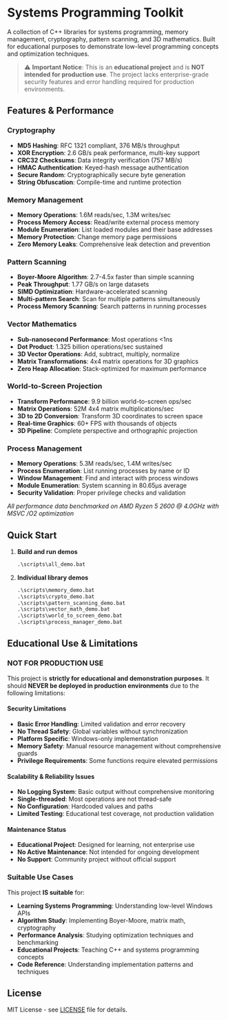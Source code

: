 # Systems Programming Toolkit

A collection of C++ libraries for systems programming, memory management, cryptography, pattern scanning, and 3D mathematics. Built for educational purposes to demonstrate low-level programming concepts and optimization techniques.

> ⚠️ **Important Notice**: This is an **educational project** and is **NOT intended for production use**. The project lacks enterprise-grade security features and error handling required for production environments.

## Features & Performance

### Cryptography
- **MD5 Hashing**: RFC 1321 compliant, 376 MB/s throughput
- **XOR Encryption**: 2.6 GB/s peak performance, multi-key support
- **CRC32 Checksums**: Data integrity verification (757 MB/s)
- **HMAC Authentication**: Keyed-hash message authentication
- **Secure Random**: Cryptographically secure byte generation
- **String Obfuscation**: Compile-time and runtime protection

### Memory Management
- **Memory Operations**: 1.6M reads/sec, 1.3M writes/sec
- **Process Memory Access**: Read/write external process memory
- **Module Enumeration**: List loaded modules and their base addresses
- **Memory Protection**: Change memory page permissions
- **Zero Memory Leaks**: Comprehensive leak detection and prevention

### Pattern Scanning
- **Boyer-Moore Algorithm**: 2.7-4.5x faster than simple scanning
- **Peak Throughput**: 1.77 GB/s on large datasets
- **SIMD Optimization**: Hardware-accelerated scanning
- **Multi-pattern Search**: Scan for multiple patterns simultaneously
- **Process Memory Scanning**: Search patterns in running processes

### Vector Mathematics
- **Sub-nanosecond Performance**: Most operations <1ns
- **Dot Product**: 1.325 billion operations/sec sustained
- **3D Vector Operations**: Add, subtract, multiply, normalize
- **Matrix Transformations**: 4x4 matrix operations for 3D graphics
- **Zero Heap Allocation**: Stack-optimized for maximum performance

### World-to-Screen Projection
- **Transform Performance**: 9.9 billion world-to-screen ops/sec
- **Matrix Operations**: 52M 4x4 matrix multiplications/sec
- **3D to 2D Conversion**: Transform 3D coordinates to screen space
- **Real-time Graphics**: 60+ FPS with thousands of objects
- **3D Pipeline**: Complete perspective and orthographic projection

### Process Management
- **Memory Operations**: 5.3M reads/sec, 1.4M writes/sec
- **Process Enumeration**: List running processes by name or ID
- **Window Management**: Find and interact with process windows
- **Module Enumeration**: System scanning in 80.65μs average
- **Security Validation**: Proper privilege checks and validation

*All performance data benchmarked on AMD Ryzen 5 2600 @ 4.0GHz with MSVC /O2 optimization*

## Quick Start

1. **Build and run demos**
   ```cmd
   .\scripts\all_demo.bat
   ```

2. **Individual library demos**
   ```cmd
   .\scripts\memory_demo.bat
   .\scripts\crypto_demo.bat
   .\scripts\pattern_scanning_demo.bat
   .\scripts\vector_math_demo.bat
   .\scripts\world_to_screen_demo.bat
   .\scripts\process_manager_demo.bat
   ```

## Educational Use & Limitations

### **NOT FOR PRODUCTION USE**

This project is **strictly for educational and demonstration purposes**. It should **NEVER be deployed in production environments** due to the following limitations:

#### Security Limitations
- **Basic Error Handling**: Limited validation and error recovery
- **No Thread Safety**: Global variables without synchronization
- **Platform Specific**: Windows-only implementation
- **Memory Safety**: Manual resource management without comprehensive guards
- **Privilege Requirements**: Some functions require elevated permissions

#### Scalability & Reliability Issues
- **No Logging System**: Basic output without comprehensive monitoring
- **Single-threaded**: Most operations are not thread-safe
- **No Configuration**: Hardcoded values and paths
- **Limited Testing**: Educational test coverage, not production validation

#### Maintenance Status
- **Educational Project**: Designed for learning, not enterprise use
- **No Active Maintenance**: Not intended for ongoing development
- **No Support**: Community project without official support

### Suitable Use Cases

This project **IS suitable** for:

- **Learning Systems Programming**: Understanding low-level Windows APIs
- **Algorithm Study**: Implementing Boyer-Moore, matrix math, cryptography
- **Performance Analysis**: Studying optimization techniques and benchmarking
- **Educational Projects**: Teaching C++ and systems programming concepts
- **Code Reference**: Understanding implementation patterns and techniques

## License

MIT License - see [LICENSE](LICENSE) file for details.